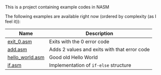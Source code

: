 This is a project containing example codes in NASM

The following examples are available right now (ordered by complexity (as I feel it)):

| Name                               | Description                                  |
| ---------------------------------- | -------------------------------------------- |
| [exit_0.asm](exit_0.asm)           | Exits with the 0 error code                  |
| [add.asm](add.asm)                 | Adds 2 values and exits with that error code |
| [hello_world.asm](hello_world.asm) | Good old Hello World                         |
| [if.asm](if.asm)                   | Implementation of `if-else` structure        |